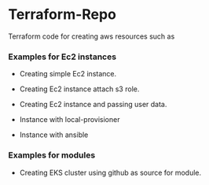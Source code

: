 # Terraform-Repo
Terraform code for creating aws resources such as 

### Examples for Ec2 instances

  * Creating simple Ec2 instance.  

  * Creating Ec2 instance attach s3 role.

  * Creating Ec2 instance and passing user data. 

  * Instance with local-provisioner 

  * Instance with ansible 


  
### Examples for modules 

 * Creating EKS cluster using github as source for module. 

